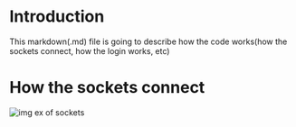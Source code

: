 # Introduction
This markdown(.md) file is going to describe how the code works(how the sockets connect, how the login works, etc)
# How the sockets connect
![img ex of sockets](https://i1.wp.com/slacker.ro/wp-content/uploads/2019/08/python-socket-connection-diagram-00.png?resize=1360%2C765&ssl=1)
